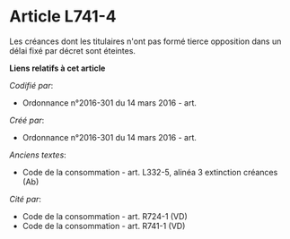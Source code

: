 # Article L741-4

Les créances dont les titulaires n'ont pas formé tierce opposition dans un délai fixé par décret sont éteintes.

**Liens relatifs à cet article**

_Codifié par_:

  - Ordonnance n°2016-301 du 14 mars 2016 - art.

_Créé par_:

  - Ordonnance n°2016-301 du 14 mars 2016 - art.

_Anciens textes_:

  - Code de la consommation - art. L332-5, alinéa 3 extinction créances (Ab)

_Cité par_:

  - Code de la consommation - art. R724-1 (VD)
  - Code de la consommation - art. R741-1 (VD)
